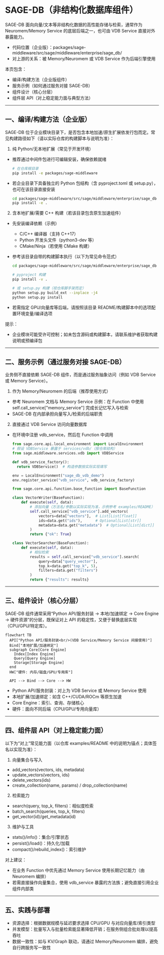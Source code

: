 # SAGE-DB（非结构化数据库组件）

SAGE-DB 面向向量/文本等非结构化数据的高性能存储与检索，通常作为 Neuromem/Memory Service 的底层后端之一，也可由 VDB Service 直接对外暴露能力。

- 代码位置（企业版）：packages/sage-middleware/src/sage/middleware/enterprise/sage_db/
- 对上游的关系：被 Memory/Neuromem 或 VDB Service 作为后端引擎使用

本页包含：

- 编译/构建方法（企业版组件）
- 服务示例（如何通过服务对接 SAGE-DB）
- 组件设计（核心分层）
- 组件层 API（对上稳定能力面与典型方法）

---

## 一、编译/构建方法（企业版）

SAGE-DB 位于企业模块目录下，是否包含本地加速/原生扩展依发行包而定。常见构建路径如下（请以实际仓库的构建脚本与说明为准）：

1) 纯 Python/无本地扩展（常见于开发环境）

- 推荐通过中间件包进行可编辑安装，确保依赖就绪
  ```bash
  # 在仓库根目录
  pip install -e packages/sage-middleware
  ```
- 若企业目录下具备独立的 Python 包结构（含 pyproject.toml 或 setup.py），也可在该目录直接安装
  ```bash
  cd packages/sage-middleware/src/sage/middleware/enterprise/sage_db
  pip install -e .
  ```

2) 含本地扩展/需要 C++ 构建（若该目录包含原生加速组件）

- 先安装编译依赖（示例）

    - C/C++ 编译器（支持 C++17）
    - Python 开发头文件（python3-dev 等）
    - CMake/Ninja（若使用 CMake 构建）

- 参考该目录自带的构建脚本执行（以下为常见命令范式）
  ```bash
  cd packages/sage-middleware/src/sage/middleware/enterprise/sage_db

  # pyproject 构建
  pip install -v .

  # 或 setup.py 构建（视仓库脚手架而定）
  python setup.py build_ext --inplace -j4
  python setup.py install
  ```
- 若需指定 GPU/向量库等后端，请按照该目录 README/构建脚本中的选项配置环境变量/编译选项

提示：

- 企业模块可能受许可控制；如未包含源码或构建脚本，请联系维护者获取构建说明或预编译包

---

## 二、服务示例（通过服务对接 SAGE-DB）

业务侧不直接依赖 SAGE-DB 组件，而是通过服务抽象访问（例如 VDB Service 或 Memory Service）。

1) 作为 Memory/Neuromem 的后端（推荐使用方式）

- 参考 Neuromem 文档与 Memory Service 示例：在 Function 中使用 self.call_service["memory_service"] 完成长记忆写入与检索
- SAGE-DB 在内部承担向量写入/检索的后端职责

2) 直接通过 VDB Service 访问向量数据库
- 在环境中注册 vdb_service，然后在 Function 中调用
  ```python
  from sage.core.api.local_environment import LocalEnvironment
  # 假设 VDBService 暴露于 services/vdb/（按仓库结构）
  from sage.middleware.services.vdb import VDBService

  def vdb_service_factory():
    return VDBService()  # 构造参数按实际实现填写

  env = LocalEnvironment("sage_db_vdb_demo")
  env.register_service("vdb_service", vdb_service_factory)
  ```

  ```python
  from sage.core.api.function.base_function import BaseFunction

  class VectorWriter(BaseFunction):
      def execute(self, data):
          # 添加向量（方法名/参数以实际实现为准，示例参考 examples/README）
          self.call_service["vdb_service"].add_vectors(
              vectors=data["vectors"],  # List[List[float]]
              ids=data.get("ids"),      # Optional[List[str]]
              metadata=data.get("metadata")  # Optional[List[dict]]
          )
          return {"ok": True}

  class VectorSearcher(BaseFunction):
      def execute(self, data):
          # 相似检索
          results = self.call_service["vdb_service"].search(
              query=data["query_vector"],
              top_k=data.get("top_k", 5),
              filters=data.get("filters")
          )
          return {"results": results}
  ```

---

## 三、组件设计（核心分层）

SAGE-DB 组件通常采用“Python API/服务封装 → 本地/加速绑定 → Core Engine → 硬件资源”的分层，既保证对上 API 的稳定性，又便于替换底层实现（CPU/GPU/特定库）。

```mermaid
flowchart TB
  API["Python API/服务封装<br/>(VDB Service/Memory Service 间接使用)"]
  Bind["本地扩展/加速绑定"]
  subgraph Core[Core Engine]
    Index[Index Engine]
    Query[Query Engine]
    Storage[Storage Engine]
  end
  HW["硬件: 内存/磁盘/GPU/专用库"]

  API --> Bind --> Core --> HW
```

- Python API/服务封装：对上为 VDB Service 或 Memory Service 使用
- 本地扩展/加速绑定：如含 C++/CUDA/ROCm 等原生加速
- Core Engine：索引、查询、存储核心
- 硬件：面向不同后端（CPU/GPU/专用向量库）

---

## 四、组件层 API（对上稳定能力面）

以下为“对上”常见能力面（以仓库 examples/README 中的说明为锚点；具体签名以实现为准）：

1) 向量集合与写入

- add_vectors(vectors, ids, metadata)
- update_vectors(vectors, ids)
- delete_vectors(ids)
- create_collection(name, params) / drop_collection(name)

2) 检索能力

- search(query, top_k, filters)：相似度检索
- batch_search(queries, top_k, filters)
- get_vector(id)/get_metadata(id)

3) 维护与工具

- stats()/info()：集合/引擎状态
- persist()/load()：持久化/加载
- compact()/rebuild_index()：索引维护

对上建议：

- 在业务 Function 中优先通过 Memory Service 使用长期记忆能力（由 Neuromem 编排）
- 若需直接操作向量集合，使用 vdb_service 暴露的方法族；避免直接引用企业组件内部类

---

## 五、实践与部署

- 资源选择：根据数据规模与延迟要求选择 CPU/GPU 与对应向量库/索引类型
- 并发模型：批量写入与批量检索能显著降低开销；在服务侧组合批处理以提高吞吐
- 数据一致性：如与 KV/Graph 联动，请通过 Memory/Neuromem 编排，避免自行跨服务写一致性
```
